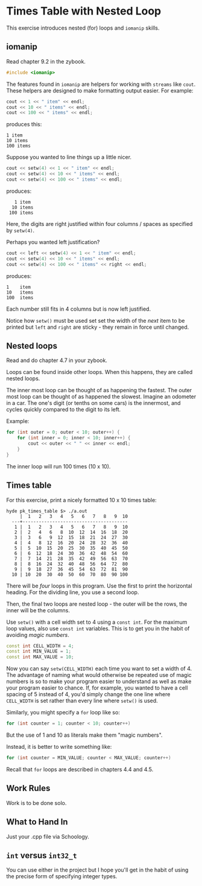 # Times Table with Nested Loop

This exercise introduces nested (for) loops and `iomanip` skills.

## iomanip

Read chapter 9.2 in the zybook.

```c++
#include <iomanip>
```

The features found in `iomanip` are helpers for working with `streams`
like `cout`. These helpers are designed to make formatting output
easier. For example:

```c++
cout << 1 << " item" << endl;
cout << 10 << " items" << endl;
cout << 100 << " items" << endl;
```

produces this:

```text
1 item
10 items
100 items
```

Suppose you wanted to line things up a little nicer.

```c++
cout << setw(4) << 1 << " item" << endl;
cout << setw(4) << 10 << " items" << endl;
cout << setw(4) << 100 << " items" << endl;
```

produces:

```text
   1 item
  10 items
 100 items
```

Here, the digits are right justified within four columns / spaces as
specified by `setw(4)`.

Perhaps you wanted left justification?

```c++
cout << left << setw(4) << 1 << " item" << endl;
cout << setw(4) << 10 << " items" << endl;
cout << setw(4) << 100 << " items" << right << endl;
```

produces:

```text
1    item
10   items
100  items
```

Each number still fits in 4 columns but is now left justified. 

Notice
how `setw()` must be used set set the width of the *next* item to be
printed but `left` and `right` are sticky - they remain in force until
changed.

## Nested loops

Read and do chapter 4.7 in your zybook.

Loops can be found inside other loops. When this happens, they are
called nested loops.

The inner most loop can be thought of as happening the fastest. The
outer most loop can be thought of as happened the slowest. Imagine
an odometer in a car. The one's digit (or tenths on some cars) is the
innermost, and cycles quickly compared to the digit to its left.

Example:

```c++
for (int outer = 0; outer < 10; outer++) {
	for (int inner = 0; inner < 10; inner++) {
		cout << outer << " " << inner << endl;
	}
}
```

The inner loop will run 100 times (10 x 10).

## Times table

For this exercise, print a nicely formatted 10 x 10 times table:

```text
hyde pk_times_table $> ./a.out
     |  1   2   3   4   5   6   7   8   9  10
  ---+---------------------------------------
   1 |  1   2   3   4   5   6   7   8   9  10
   2 |  2   4   6   8  10  12  14  16  18  20
   3 |  3   6   9  12  15  18  21  24  27  30
   4 |  4   8  12  16  20  24  28  32  36  40
   5 |  5  10  15  20  25  30  35  40  45  50
   6 |  6  12  18  24  30  36  42  48  54  60
   7 |  7  14  21  28  35  42  49  56  63  70
   8 |  8  16  24  32  40  48  56  64  72  80
   9 |  9  18  27  36  45  54  63  72  81  90
  10 | 10  20  30  40  50  60  70  80  90 100
```

There will be *four* loops in this program.
Use the first to print the horizontal heading. For the dividing
line, you use a second loop.

Then, the final two loops are nested loop - the outer will be the rows,
the inner will be the columns.

Use `setw()` with a cell width set to 4 using a `const int`. For the
maximum loop values, also use `const int` variables. This is to get you
in the habit of avoiding *magic numbers*.

```c++
const int CELL_WIDTH = 4;
const int MIN_VALUE = 1;
const int MAX_VALUE = 10;
```

Now you can say `setw(CELL_WIDTH)` each time you want to set a width
of 4. The advantage of naming what would otherwise be repeated use of
magic numbers is so to make your program easier to understand as well
as make your program easier to chance. If, for example, you wanted to
have a cell spacing of 5 instead of 4, you'd simply change the one
line where `CELL_WIDTH` is set rather than every line where `setw()`
is used.

Similarly, you might specify a `for` loop like so:

```c++
for (int counter = 1; counter < 10; counter++)
```

But the use of 1 and 10 as literals make them "magic numbers".

Instead, it is better to write something like:

```c++
for (int counter = MIN_VALUE; counter < MAX_VALUE; counter++)
```

Recall that `for` loops are described in chapters 4.4 and 4.5.

## Work Rules

Work is to be done solo.

## What to Hand In

Just your .cpp file via Schoology.

## `int` versus `int32_t`

You can use either in the project but I hope you'll get in the habit
of using the precise form of specifying integer types.
